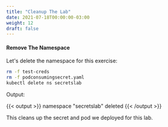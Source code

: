 ```yaml
---
title: "Cleanup The Lab"
date: 2021-07-18T00:00:00-03:00
weight: 12
draft: false
---
```


#### Remove The Namespace

Let's delete the namespace for this exercise:

```bash
rm -f test-creds
rm -f podconsumingsecret.yaml
kubectl delete ns secretslab
```

Output:

{{< output >}}
namespace "secretslab" deleted
{{< /output >}}

This cleans up the secret and pod we deployed for this lab.
